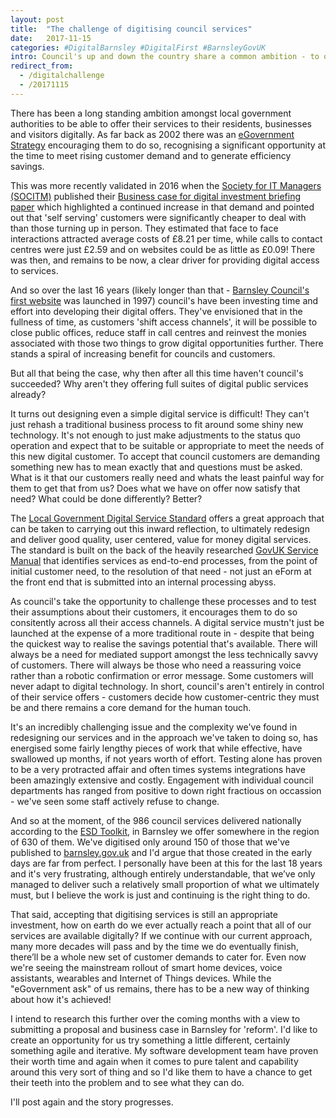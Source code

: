 ```yaml
---
layout: post
title:  "The challenge of digitising council services"
date:   2017-11-15
categories: #DigitalBarnsley #DigitalFirst #BarnsleyGovUK
intro: Council's up and down the country share a common ambition - to offer full and inclusive self-service access channels to their residents, businesses and visitors. But how will they ever achieve it?!
redirect_from:
  - /digitalchallenge
  - /20171115
---
```


There has been a long standing ambition amongst local government authorities to be able to offer their services to their residents, businesses and visitors digitally. As far back as 2002 there was an [eGovernment Strategy](https://joinup.ec.europa.eu/document/national-strategy-local-egovernment-england-localegov) encouraging them to do so, recognising a significant opportunity at the time to meet rising customer demand and to generate efficiency savings.

This was more recently validated in 2016 when the [Society for IT Managers (SOCITM)](https://socitm.net/) published their [Business case for digital investment briefing paper](https://www.socitm.net/files/download/26) which highlighted a continued increase in that demand and pointed out that 'self serving' customers were significantly cheaper to deal with than those turning up in person. They estimated that face to face interactions attracted average costs of £8.21 per time, while calls to contact centres were just £2.59 and on websites could be as little as £0.09! There was then, and remains to be now, a clear driver for providing digital access to services.

And so over the last 16 years (likely longer than that - [Barnsley Council's first website](https://web.archive.org/web/19980122135036/http://www.barnsley.gov.uk:80/) was launched in 1997) council's have been investing time and effort into developing their digital offers. They've envisioned that in the fullness of time, as customers 'shift access channels', it will be possible to close public offices, reduce staff in call centres and reinvest the monies associated with those two things to grow digital opportunities further. There stands a spiral of increasing benefit for councils and customers.

But all that being the case, why then after all this time haven't council's succeeded? Why aren't they offering full suites of digital public services already?

It turns out designing even a simple digital service is difficult! They can't just rehash a traditional business process to fit around some shiny new technology. It's not enough to just make adjustments to the status quo operation and expect that to be suitable or appropriate to meet the needs of this new digital customer. To accept that council customers are demanding something new has to mean exactly that and questions must be asked. What is it that our customers really need and whats the least painful way for them to get that from us? Does what we have on offer now satisfy that need? What could be done differently? Better?

The [Local Government Digital Service Standard](https://localgovdigital.info/localgov-digital-makers/outputs/local-government-digital-service-standard/standard/) offers a great approach that can be taken to carrying out this inward reflection, to ultimately redesign and deliver good quality, user centered, value for money digital services. The standard is built on the back of the heavily researched [GovUK Service Manual](https://www.gov.uk/service-manual) that identifies services as end-to-end processes, from the point of initial customer need, to the resolution of that need - not just an eForm at the front end that is submitted into an internal processing abyss.

As council's take the opportunity to challenge these processes and to test their assumptions about their customers, it encourages them to do so consitently across all their access channels. A digital service mustn't just be launched at the expense of a more traditional route in - despite that being the quickest way to realise the savings potential that's available. There will always be a need for mediated support amongst the less technically savvy of customers. There will always be those who need a reassuring voice rather than a robotic confirmation or error message. Some customers will never adapt to digital technology. In short, council's aren't entirely in control of their service offers - customers decide how customer-centric they must be and there remains a core demand for the human touch.

It's an incredibly challenging issue and the complexity we've found in redesigning our services and in the approach we've taken to doing so, has energised some fairly lengthy pieces of work that while effective, have swallowed up months, if not years worth of effort. Testing alone has proven to be a very protracted affair and often times systems integrations have been amazingly extensive and costly. Engagement with individual council departments has ranged from positive to down right fractious on occassion - we've seen some staff actively refuse to change. 

And so at the moment, of the 986 council services delivered nationally according to the [ESD Toolkit](http://standards.esd.org.uk/?uri=list%2FenglishAndWelshServices), in Barnsley we offer somewhere in the region of 630 of them. We've digitised only around 150 of those that we've published to [barnsley.gov.uk](https://www.barnsley.gov.uk) and I'd argue that those created in the early days are far from perfect. I personally have been at this for the last 18 years and it's very frustrating, although entirely understandable, that we’ve only managed to deliver such a relatively small proportion of what we ultimately must, but I believe the work is just and continuing is the right thing to do.

That said, accepting that digitising services is still an appropriate investment, how on earth do we ever actually reach a point that all of our services are available digitally? If we continue with our current approach, many more decades will pass and by the time we do eventually finish, there’ll be a whole new set of customer demands to cater for. Even now we're seeing the mainstream rollout of smart home devices, voice assistants, wearables and Internet of Things devices. While the "eGovernment ask" of us remains, there has to be a new way of thinking about how it's achieved!

I intend to research this further over the coming months with a view to submitting a proposal and business case in Barnsley for 'reform'. I'd like to create an opportunity for us try something a little different, certainly something agile and iterative. My software development team have proven their worth time and again when it comes to pure talent and capability around this very sort of thing and so I'd like them to have a chance to get their teeth into the problem and to see what they can do.

I'll post again and the story progresses.

